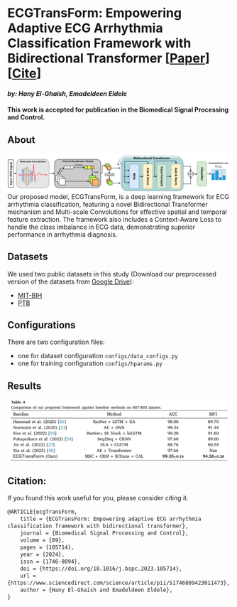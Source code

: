 # ECGTransForm: Empowering Adaptive ECG Arrhythmia Classification Framework with Bidirectional Transformer [[Paper](https://www.sciencedirect.com/science/article/pii/S1746809423011473)] [[Cite](#citation)]
#### *by: Hany El-Ghaish, Emadeldeen Eldele*
#### This work is accepted for publication in the Biomedical Signal Processing and Control.

## About
![ECGTransForm Architecture](misc/ecgTransform.png)
Our proposed model, ECGTransForm, is a deep learning framework for ECG arrhythmia classification, featuring a novel Bidirectional Transformer mechanism and Multi-scale Convolutions for effective spatial and temporal feature extraction. The framework also includes a Context-Aware Loss to handle the class imbalance in ECG data, demonstrating superior performance in arrhythmia diagnosis.


## Datasets
We used two public datasets in this study (Download our preprocessed version of the datasets from [Google Drive](https://drive.google.com/file/d/1eZ7NS7mED2ZCU2YDbeWMmFAc2TsPsX0E/view?usp=sharing)):
- [MIT-BIH](https://www.physionet.org/content/mitdb/1.0.0/)
- [PTB](https://physionet.org/content/ptbdb/1.0.0/)

## Configurations
There are two configuration files: 
- one for dataset configuration `configs/data_configs.py`
- one for training configuration `configs/hparams.py`


## Results
<p align="center">
<img src="misc/ecgTransform_res.png" width="800" class="center">
</p>

## Citation:
If you found this work useful for you, please consider citing it.
```
@ARTICLE{ecgTransForm,
    title = {ECGTransForm: Empowering adaptive ECG arrhythmia classification framework with bidirectional transformer},
    journal = {Biomedical Signal Processing and Control},
    volume = {89},
    pages = {105714},
    year = {2024},
    issn = {1746-8094},
    doi = {https://doi.org/10.1016/j.bspc.2023.105714}, 
    url = {https://www.sciencedirect.com/science/article/pii/S1746809423011473},
    author = {Hany El-Ghaish and Emadeldeen Eldele},
}
```

